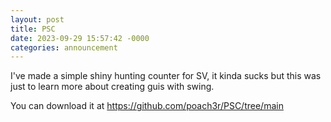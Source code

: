 ```yaml
---
layout: post
title: PSC
date: 2023-09-29 15:57:42 -0000
categories: announcement 
---
```


I've made a simple shiny hunting counter for SV, it kinda sucks but this was just to learn more about creating guis with swing.

You can download it at https://github.com/poach3r/PSC/tree/main
